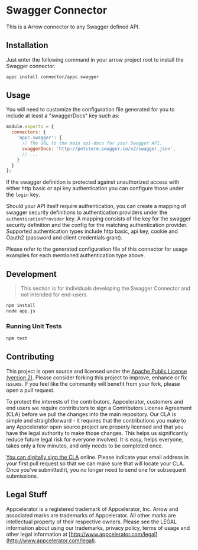# Swagger Connector

This is a Arrow connector to any Swagger defined API.

## Installation

Just enter the following command in your arrow project root to install the
Swagger connector.

```bash
appc install connector/appc.swagger
```

## Usage

You will need to customize the configuration file generated for you to include
at least a "swaggerDocs" key such as:

```js
module.exports = {
  connectors: {
    'appc.swagger': {
      // The URL to the main api-docs for your Swagger API.
      swaggerDocs: 'http://petstore.swagger.io/v2/swagger.json',
      // ...
    }
  }
};
```

If the swagger definition is protected against unauthorized access with either
http basic or api key authentication you can configure those under the `login`
key.

Should your API itself require authentication, you can create a mapping of
swagger security definitions to authentication providers under the
`authenticationProvider` key. A mapping consists of the key for the swagger
security definition and the config for the matching authentication provider.
Supported authentication types include http basic, api key, cookie and Oauth2
(password and client credentials grant).

Please refer to the generated configuration file of this connector for usage
examples for each mentioned authentication type above.

## Development

> This section is for individuals developing the Swagger Connector and not intended
  for end-users.

```bash
npm install
node app.js
```

### Running Unit Tests

```bash
npm test
```

## Contributing

This project is open source and licensed under the [Apache Public License (version 2)](http://www.apache.org/licenses/LICENSE-2.0).  Please consider forking this project to improve, enhance or fix issues. If you feel like the community will benefit from your fork, please open a pull request.

To protect the interests of the contributors, Appcelerator, customers and end users we require contributors to sign a Contributors License Agreement (CLA) before we pull the changes into the main repository. Our CLA is simple and straightforward - it requires that the contributions you make to any Appcelerator open source project are properly licensed and that you have the legal authority to make those changes. This helps us significantly reduce future legal risk for everyone involved. It is easy, helps everyone, takes only a few minutes, and only needs to be completed once.

[You can digitally sign the CLA](http://bit.ly/app_cla) online. Please indicate your email address in your first pull request so that we can make sure that will locate your CLA.  Once you've submitted it, you no longer need to send one for subsequent submissions.



## Legal Stuff

Appcelerator is a registered trademark of Appcelerator, Inc. Arrow and associated marks are trademarks of Appcelerator. All other marks are intellectual property of their respective owners. Please see the LEGAL information about using our trademarks, privacy policy, terms of usage and other legal information at [http://www.appcelerator.com/legal](http://www.appcelerator.com/legal).

